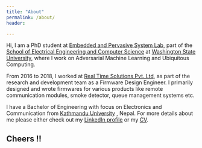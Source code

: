 ```yaml
---
title: "About"
permalink: /about/
header: 

---
```


Hi, I am a PhD student at [Embedded and Pervasive System Lab](http://epsl.eecs.wsu.edu/), part of the [School of 
Electrical Engineering and Computer Science](https://school.eecs.wsu.edu/) at [Washington State University](https://wsu.edu/), 
where I work on Adversarial Machine Learning and Ubiquitous Computing.

From 2016 to 2018, I worked at [Real Time Solutions Pvt. Ltd](https://rts.com.np/), as part of the research and
development team as a Firmware Design Engineer. I primarily designed and wrote firmwares for various products
like remote communication modules, smoke detector, queue management systems etc.

I have a Bachelor of Engineering with focus on Electronics and Communication from [Kathmandu University](https://www.ku.edu.np/)
, Nepal. For more details about me please either check out my [LinkedIn profile](https://www.linkedin.com/in/rameshkrsah/) or my [CV](../assets/files/cv_2019.pdf).

## Cheers !!
